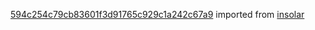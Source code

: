 [594c254c79cb83601f3d91765c929c1a242c67a9](https://github.com/insolar/insolar/commit/594c254c79cb83601f3d91765c929c1a242c67a9) imported from [insolar](https://github.com/insolar/insolar)

